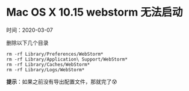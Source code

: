 # Mac OS X 10.15 webstorm 无法启动

时间：2020-03-07

删除以下几个目录

```shell
rm -rf Library/Preferences/WebStorm*
rm -rf Library/Application\ Support/WebStorm*
rm -rf Library/Caches/WebStorm*
rm -rf Library/Logs/WebStorm*
```

**提示**：如果之前没有导出配置文件，那就完了😰

